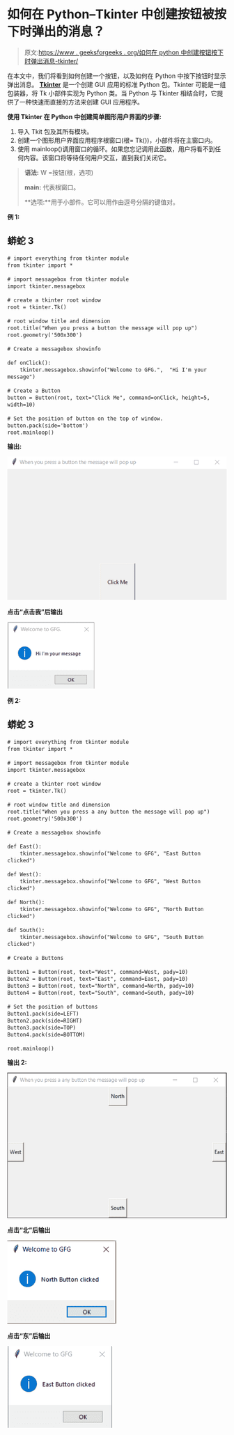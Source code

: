 # 如何在 Python–Tkinter 中创建按钮被按下时弹出的消息？

> 原文:[https://www . geeksforgeeks . org/如何在 python 中创建按钮按下时弹出消息-tkinter/](https://www.geeksforgeeks.org/how-to-create-a-pop-up-message-when-a-button-is-pressed-in-python-tkinter/)

在本文中，我们将看到如何创建一个按钮，以及如何在 Python 中按下按钮时显示弹出消息。 [**Tkinter**](https://www.geeksforgeeks.org/python-gui-tkinter/) 是一个创建 GUI 应用的标准 Python 包。Tkinter 可能是一组包装器，将 Tk 小部件实现为 Python 类。当 Python 与 Tkinter 相结合时，它提供了一种快速而直接的方法来创建 GUI 应用程序。

**使用 Tkinter 在 Python 中创建简单图形用户界面的步骤:**

1.  导入 Tkit 包及其所有模块。
2.  创建一个图形用户界面应用程序根窗口(根= Tk())，小部件将在主窗口内。
3.  使用 mainloop()调用窗口的循环。如果您忘记调用此函数，用户将看不到任何内容。该窗口将等待任何用户交互，直到我们关闭它。

> **语法:** W =按钮(根，选项)
> 
> **main:** 代表根窗口。
> 
> **选项:**用于小部件。它可以用作由逗号分隔的键值对。

**例 1:**

## 蟒蛇 3

```
# import everything from tkinter module
from tkinter import *

# import messagebox from tkinter module
import tkinter.messagebox

# create a tkinter root window
root = tkinter.Tk()

# root window title and dimension
root.title("When you press a button the message will pop up")
root.geometry('500x300')

# Create a messagebox showinfo

def onClick():
    tkinter.messagebox.showinfo("Welcome to GFG.",  "Hi I'm your message")

# Create a Button
button = Button(root, text="Click Me", command=onClick, height=5, width=10)

# Set the position of button on the top of window.
button.pack(side='bottom')
root.mainloop()
```

**输出:**

![](img/38917a0e674c6159aa1b878843c25078.png)

**点击“点击我”后输出**

![](img/d990783feab604c48ae51d19d2a7925a.png)

**例 2:**

## 蟒蛇 3

```
# import everything from tkinter module
from tkinter import *

# import messagebox from tkinter module
import tkinter.messagebox

# create a tkinter root window
root = tkinter.Tk()

# root window title and dimension
root.title("When you press a any button the message will pop up")
root.geometry('500x300')

# Create a messagebox showinfo

def East():
    tkinter.messagebox.showinfo("Welcome to GFG", "East Button clicked")

def West():
    tkinter.messagebox.showinfo("Welcome to GFG", "West Button clicked")

def North():
    tkinter.messagebox.showinfo("Welcome to GFG", "North Button clicked")

def South():
    tkinter.messagebox.showinfo("Welcome to GFG", "South Button clicked")

# Create a Buttons

Button1 = Button(root, text="West", command=West, pady=10)
Button2 = Button(root, text="East", command=East, pady=10)
Button3 = Button(root, text="North", command=North, pady=10)
Button4 = Button(root, text="South", command=South, pady=10)

# Set the position of buttons
Button1.pack(side=LEFT)
Button2.pack(side=RIGHT)
Button3.pack(side=TOP)
Button4.pack(side=BOTTOM)

root.mainloop()
```

**输出 2:**

![](img/07101bafd7bd7a7ba1c067d59b25fb87.png)

**点击“北”后输出**

![](img/b7d36c56bc455de80950d18ba4ec269a.png)

**点击“东”后输出**

![](img/664fe1652c95c137719377e02130353b.png)